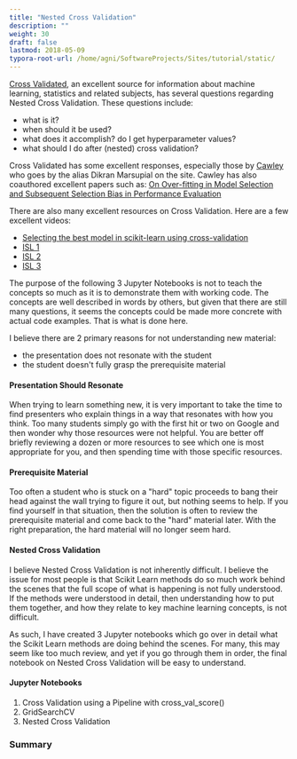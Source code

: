 ```yaml
---
title: "Nested Cross Validation"
description: ""
weight: 30
draft: false
lastmod: 2018-05-09
typora-root-url: /home/agni/SoftwareProjects/Sites/tutorial/static/
---
```

[Cross Validated](https://stats.stackexchange.com/), an excellent source for information about machine learning, statistics and related subjects, has several questions regarding Nested Cross Validation.  These questions include:

* what is it?
* when should it be used?
* what does it accomplish? do I get hyperparameter values?
* what should I do after (nested) cross validation?

Cross Validated has some excellent responses, especially those by [Cawley](https://stats.stackexchange.com/questions/64991/model-selection-and-cross-validation-the-right-way#72324) who goes by the alias Dikran Marsupial on the site.  Cawley has also coauthored excellent papers such as: [On Over-fitting in Model Selection and Subsequent Selection Bias in Performance Evaluation](http://jmlr.org/papers/v11/cawley10a.html)

There are also many excellent resources on Cross Validation.  Here are a few excellent videos:

* [Selecting the best model in scikit-learn using cross-validation](https://www.youtube.com/watch?v=6dbrR-WymjI)
* [ISL 1](https://www.youtube.com/watch?v=_2ij6eaaSl0&list=PL5-da3qGB5IA6E6ZNXu7dp89_uv8yocmf)
* [ISL 2](https://www.youtube.com/watch?v=nZAM5OXrktY&list=PL5-da3qGB5IA6E6ZNXu7dp89_uv8yocmf)
* [ISL 3](https://www.youtube.com/watch?v=S06JpVoNaA0&list=PL5-da3qGB5IA6E6ZNXu7dp89_uv8yocmf)

The purpose of the following 3 Jupyter Notebooks is not to teach the concepts so much as it is to demonstrate them with working code.  The concepts are well described in words by others, but given that there are still many questions, it seems the concepts could be made more concrete with actual code examples.  That is what is done here.

I believe there are 2 primary reasons for not understanding new material:

* the presentation does not resonate with the student
* the student doesn't fully grasp the prerequisite material

#### Presentation Should Resonate

When trying to learn something new, it is very important to take the time to find presenters who explain things in a way that resonates with how you think.  Too many students simply go with the first hit or two on Google and then wonder why those resources were not helpful.  You are better off briefly reviewing a dozen or more resources to see which one is most appropriate for you, and then spending time with those specific resources.

#### Prerequisite Material

Too often a student who is stuck on a "hard" topic proceeds to bang their head against the wall trying to figure it out, but nothing seems to help.  If you find yourself in that situation, then the solution is often to review the prerequisite material and come back to the "hard" material later.  With the right preparation, the hard material will no longer seem hard.

#### Nested Cross Validation

I believe Nested Cross Validation is not inherently difficult.  I believe the issue for most people is that Scikit Learn methods do so much work behind the scenes that the full scope of what is happening is not fully understood.  If the methods were understood in detail, then understanding how to put them together, and how they relate to key machine learning concepts, is not difficult.

As such, I have created 3 Jupyter notebooks which go over in detail what the Scikit Learn methods are doing behind the scenes.  For many, this may seem like too much review, and yet if you go through them in order, the final notebook on Nested Cross Validation will be easy to understand.

#### Jupyter Notebooks

1. Cross Validation using a Pipeline with cross_val_score()
2. GridSearchCV
3. Nested Cross Validation

### Summary
